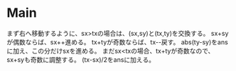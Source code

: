 # Main
まず右へ移動するように、sx>txの場合は、(sx,sy)と(tx,ty)を交換する。
sx+syが偶数ならば、sx++進める。
tx+tyが奇数ならば、tx--戻す。
abs(ty-sy)をansに加え、この分だけsxを進める。
まだsx<txの場合、tx+tyが奇数なので、sx+syも奇数に調整する。
(tx-sx)/2をansに加える。
